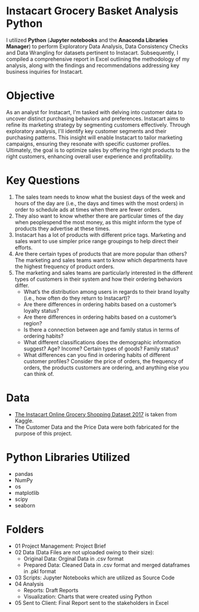 # Instacart Grocery Basket Analysis Python
I utilized **Python** (**Jupyter notebooks** and the **Anaconda Libraries Manager**) to perform Exploratory Data Analysis, Data Consistency Checks and Data Wrangling for datasets pertinent to Instacart. Subsequently, I compiled a comprehensive report in Excel outlining the methodology of my analysis, along with the findings and recommendations addressing key business inquiries for Instacart.

# Objective
As an analyst for Instacart, I'm tasked with delving into customer data to uncover distinct purchasing behaviors and preferences. Instacart aims to refine its marketing strategy by segmenting customers effectively. Through exploratory analysis, I'll identify key customer segments and their purchasing patterns. This insight will enable Instacart to tailor marketing campaigns, ensuring they resonate with specific customer profiles. Ultimately, the goal is to optimize sales by offering the right products to the right customers, enhancing overall user experience and profitability.

# Key Questions
1. The sales team needs to know what the busiest days of the week and hours of the day are (i.e., the days and times with the most orders) in order to schedule ads at times when there are fewer orders.
2. They also want to know whether there are particular times of the day when peoplespend the most money, as this might inform the type of products they advertise at these times.
3. Instacart has a lot of products with different price tags. Marketing and sales want to use simpler price range groupings to help direct their efforts.
4. Are there certain types of products that are more popular than others? The marketing and sales teams want to know which departments have the highest frequency of product orders.
5. The marketing and sales teams are particularly interested in the different types of customers in their system and how their ordering behaviors differ.
   - What’s the distribution among users in regards to their brand loyalty (i.e., how often do they return to Instacart)?
   - Are there differences in ordering habits based on a customer’s loyalty status?
   - Are there differences in ordering habits based on a customer’s region?
   - Is there a connection between age and family status in terms of ordering habits?
   - What different classifications does the demographic information suggest? Age? Income? Certain types of goods? Family status?
   - What differences can you find in ordering habits of different customer profiles? Consider the price of orders, the frequency of orders, the products customers are ordering, and anything else you can think of.

# Data
- [The Instacart Online Grocery Shopping Dataset 2017](https://www.kaggle.com/datasets/psparks/instacart-market-basket-analysis) is taken from Kaggle.
- The Customer Data and the Price Data were both fabricated for the purpose of this project.

# Python Libraries Utilized
- pandas
- NumPy
- os
- matplotlib
- scipy
- seaborn

# Folders
- 01 Project Management: Project Brief
- 02 Data (Data Files are not uploaded owing to their size):
   -  Original Data: Orginal Data in .csv format
   -  Prepared Data: Cleaned Data in .csv format and merged dataframes in .pkl format
- 03 Scripts: Jupyter Notebooks which are utilized as Source Code
- 04 Analysis
   - Reports: Draft Reports
   - Visualization: Charts that were created using Python
- 05 Sent to Client: Final Report sent to the stakeholders in Excel
